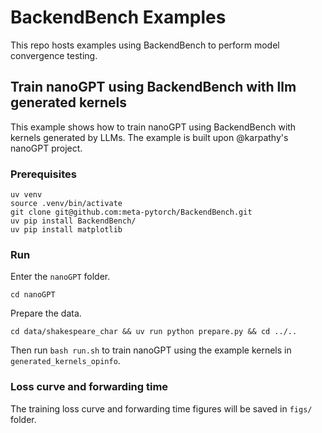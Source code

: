 # BackendBench Examples
This repo hosts examples using BackendBench to perform model convergence testing.

## Train nanoGPT using BackendBench with llm generated kernels
 
This example shows how to train nanoGPT using BackendBench with kernels generated by LLMs. The example is built upon @karpathy's nanoGPT project.

### Prerequisites
```
uv venv
source .venv/bin/activate
git clone git@github.com:meta-pytorch/BackendBench.git
uv pip install BackendBench/
uv pip install matplotlib
```

### Run
Enter the `nanoGPT` folder.
```
cd nanoGPT
```
Prepare the data.
```
cd data/shakespeare_char && uv run python prepare.py && cd ../..
```
Then run `bash run.sh` to train nanoGPT using the example kernels in `generated_kernels_opinfo`.

### Loss curve and forwarding time
The training loss curve and forwarding time figures will be saved in `figs/` folder.
